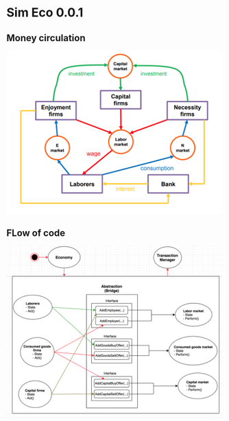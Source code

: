# Sim Eco 0.0.1
## Money circulation
![Money circulation](https://github.com/minhduccm/SimEconBaseline1/blob/master/money_circulation.png)


## FLow of code
![Code flow](https://github.com/minhduccm/SimEconBaseline1/blob/master/simulation_code_flow_0.0.1.png)
